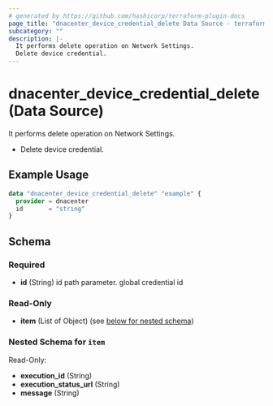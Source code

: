 ```yaml
---
# generated by https://github.com/hashicorp/terraform-plugin-docs
page_title: "dnacenter_device_credential_delete Data Source - terraform-provider-dnacenter"
subcategory: ""
description: |-
  It performs delete operation on Network Settings.
  Delete device credential.
---
```


# dnacenter_device_credential_delete (Data Source)

It performs delete operation on Network Settings.

- Delete device credential.

## Example Usage

```terraform
data "dnacenter_device_credential_delete" "example" {
  provider = dnacenter
  id       = "string"
}
```

<!-- schema generated by tfplugindocs -->
## Schema

### Required

- **id** (String) id path parameter. global credential id

### Read-Only

- **item** (List of Object) (see [below for nested schema](#nestedatt--item))

<a id="nestedatt--item"></a>
### Nested Schema for `item`

Read-Only:

- **execution_id** (String)
- **execution_status_url** (String)
- **message** (String)


